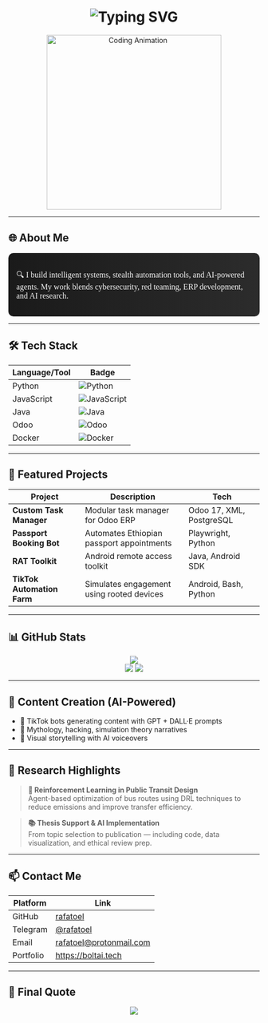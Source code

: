 <h1 align="center">
  <img src="https://readme-typing-svg.demolab.com ?font=JetBrains+Mono&size=24&pause=1000&center=true&vCenter=true&width=435&lines=Hi+%F0%9F%91%8B+I'm+Rafatoel;Ethical+Hacker+%7C+Odoo+Expert+%7C+AI+Builder;Automation+Engineer+%7C+Content+Creator" alt="Typing SVG" />
</h1>

<p align="center">
  <img src="https://media.giphy.com/media/qgQUggAC3Pfv687qPC/giphy.gif " width="350" alt="Coding Animation"/>
</p>

---

## 🌐 About Me

<div style="background:linear-gradient(to right, #1a1a1a, #2c2c2c); padding: 1rem; border-radius: 10px;">
  <p style="color:#f5f5f5; font-family:'JetBrains Mono'; font-size:16px;">
    🔍 I build intelligent systems, stealth automation tools, and AI-powered agents. My work blends cybersecurity, red teaming, ERP development, and AI research.
  </p>
</div>

---

## 🛠️ Tech Stack

| Language/Tool | Badge |
|---------------|-------|
| Python        | ![Python](https://img.shields.io/badge/-Python-3776AB?style=flat&logo=python&logoColor=white) |
| JavaScript    | ![JavaScript]( https://img.shields.io/badge/-JavaScript-F7DF1E?style=flat&logo=javascript&logoColor=black) |
| Java          | ![Java]( https://img.shields.io/badge/-Java-ED8B00?style=flat&logo=java&logoColor=white) |
| Odoo          | ![Odoo]( https://img.shields.io/badge/-Odoo-875A49?style=flat&logo=odoo&logoColor=white) |
| Docker        | ![Docker]( https://img.shields.io/badge/-Docker-2496ED?style=flat&logo=docker&logoColor=white) |

---

## 🚀 Featured Projects

| Project | Description | Tech |
|--------|-------------|------|
| **Custom Task Manager** | Modular task manager for Odoo ERP | Odoo 17, XML, PostgreSQL |
| **Passport Booking Bot** | Automates Ethiopian passport appointments | Playwright, Python |
| **RAT Toolkit** | Android remote access toolkit | Java, Android SDK |
| **TikTok Automation Farm** | Simulates engagement using rooted devices | Android, Bash, Python |

---

## 📊 GitHub Stats

<p align="center">
  <img src=" https://github-readme-streak-stats.herokuapp.com/?user=rafatoel&theme=dark" />
  <br/>
  <img src=" https://github-readme-stats.vercel.app/api?username=rafatoel&show_icons=true&theme=radical&hide_border=true" />
  <img src=" https://github-readme-stats.vercel.app/api/top-langs/?username=rafatoel&layout=compact&theme=tokyonight" />
</p>

---

## 🎨 Content Creation (AI-Powered)

- 🤖 TikTok bots generating content with GPT + DALL·E prompts  
- 🎥 Mythology, hacking, simulation theory narratives  
- 🧪 Visual storytelling with AI voiceovers  

---

## 🧠 Research Highlights

> **🧠 Reinforcement Learning in Public Transit Design**  
> Agent-based optimization of bus routes using DRL techniques to reduce emissions and improve transfer efficiency.

> **📚 Thesis Support & AI Implementation**  
> From topic selection to publication — including code, data visualization, and ethical review prep.

---

## 📫 Contact Me

| Platform | Link |
|---------|------|
| GitHub  | [rafatoel]( https://github.com/rafatoel ) |
| Telegram | [@rafatoel](https://t.me/rafatoel ) |
| Email   | [rafatoel@protonmail.com](mailto:rafatoel@protonmail.com) |
| Portfolio | https://boltai.tech  |

---

## 🧬 Final Quote

<p align="center">
  <img src="https://quotes-github-readme.vercel.app/api?type=horizontal&theme=dark&quote=Secure.+Automate.+Simulate.+Repeat." />
</p>
